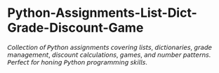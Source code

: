 # Python-Assignments-List-Dict-Grade-Discount-Game
𝘊𝘰𝘭𝘭𝘦𝘤𝘵𝘪𝘰𝘯 𝘰𝘧 𝘗𝘺𝘵𝘩𝘰𝘯 𝘢𝘴𝘴𝘪𝘨𝘯𝘮𝘦𝘯𝘵𝘴 𝘤𝘰𝘷𝘦𝘳𝘪𝘯𝘨 𝘭𝘪𝘴𝘵𝘴, 𝘥𝘪𝘤𝘵𝘪𝘰𝘯𝘢𝘳𝘪𝘦𝘴, 𝘨𝘳𝘢𝘥𝘦 𝘮𝘢𝘯𝘢𝘨𝘦𝘮𝘦𝘯𝘵, 𝘥𝘪𝘴𝘤𝘰𝘶𝘯𝘵 𝘤𝘢𝘭𝘤𝘶𝘭𝘢𝘵𝘪𝘰𝘯𝘴, 𝘨𝘢𝘮𝘦𝘴, 𝘢𝘯𝘥 𝘯𝘶𝘮𝘣𝘦𝘳 𝘱𝘢𝘵𝘵𝘦𝘳𝘯𝘴. 𝘗𝘦𝘳𝘧𝘦𝘤𝘵 𝘧𝘰𝘳 𝘩𝘰𝘯𝘪𝘯𝘨 𝘗𝘺𝘵𝘩𝘰𝘯 𝘱𝘳𝘰𝘨𝘳𝘢𝘮𝘮𝘪𝘯𝘨 𝘴𝘬𝘪𝘭𝘭𝘴.
